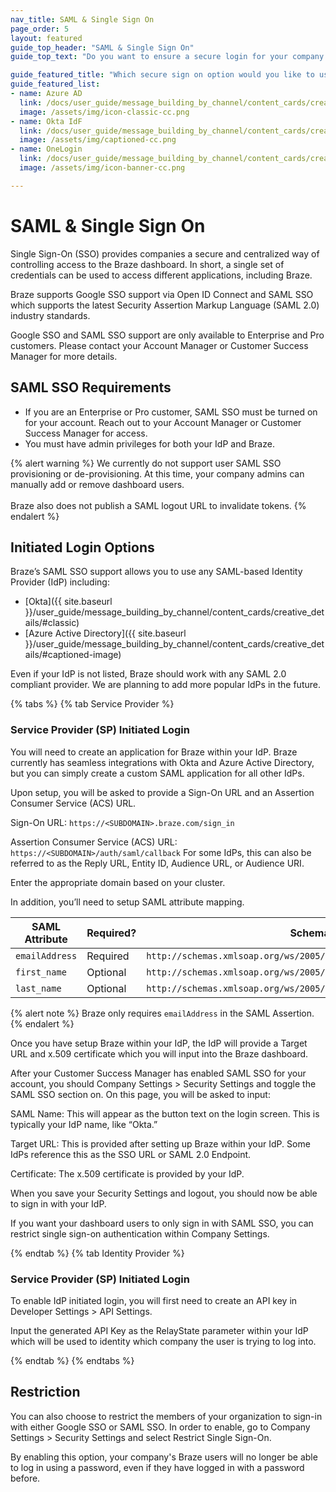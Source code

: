 ```yaml
---
nav_title: SAML & Single Sign On
page_order: 5
layout: featured
guide_top_header: "SAML & Single Sign On"
guide_top_text: "Do you want to ensure a secure login for your company's Braze users through a company you're already using? Well, you're in luck! Braze has an integration for that!"

guide_featured_title: "Which secure sign on option would you like to use?"
guide_featured_list:
- name: Azure AD
  link: /docs/user_guide/message_building_by_channel/content_cards/creative_details/#classic
  image: /assets/img/icon-classic-cc.png
- name: Okta IdF
  link: /docs/user_guide/message_building_by_channel/content_cards/creative_details/#captioned-image
  image: /assets/img/captioned-cc.png
- name: OneLogin
  link: /docs/user_guide/message_building_by_channel/content_cards/creative_details/#banner
  image: /assets/img/icon-banner-cc.png

---
```


# SAML & Single Sign On

Single Sign-On (SSO) provides companies a secure and centralized way of controlling access to the Braze dashboard. In short, a single set of credentials can be used to access different applications, including Braze.

Braze supports Google SSO support via Open ID Connect and SAML SSO which supports the latest Security Assertion Markup Language (SAML 2.0) industry standards.

Google SSO and SAML SSO support are only available to Enterprise and Pro customers. Please contact your Account Manager or Customer Success Manager for more details.

## SAML SSO Requirements

- If you are an Enterprise or Pro customer, SAML SSO must be turned on for your account. Reach out to your Account Manager or Customer Success Manager for access.
- You must have admin privileges for both your IdP and Braze.

{% alert warning %}
We currently do not support user SAML SSO provisioning or de-provisioning. At this time, your company admins can manually add or remove dashboard users.
<br>
<br>
Braze also does not publish a SAML logout URL to invalidate tokens.
{% endalert %}

## Initiated Login Options

Braze’s SAML SSO support allows you to use any SAML-based Identity Provider (IdP) including:

- [Okta]({{ site.baseurl }}/user_guide/message_building_by_channel/content_cards/creative_details/#classic)
- [Azure Active Directory]({{ site.baseurl }}/user_guide/message_building_by_channel/content_cards/creative_details/#captioned-image)

Even if your IdP is not listed, Braze should work with any SAML 2.0 compliant provider. We are planning to add more popular IdPs in the future.

{% tabs %}
  {% tab Service Provider %}
### Service Provider (SP) Initiated Login

You will need to create an application for Braze within your IdP. Braze currently has seamless integrations with Okta and Azure Active Directory, but you can simply create a custom SAML application for all other IdPs.

Upon setup, you will be asked to provide a Sign-On URL and an Assertion Consumer Service (ACS) URL.  

Sign-On URL: `https://<SUBDOMAIN>.braze.com/sign_in`

Assertion Consumer Service (ACS) URL: `https://<SUBDOMAIN>/auth/saml/callback`
For some IdPs, this can also be referred to as the Reply URL, Entity ID, Audience URL, or Audience URI.

Enter the appropriate domain based on your cluster.

In addition, you’ll need to setup SAML attribute mapping.

| SAML Attribute | Required? | Schema |
|---|---|---|
|`emailAddress` | Required | `http://schemas.xmlsoap.org/ws/2005/05/identity/claims/email` |
| `first_name` | Optional | `http://schemas.xmlsoap.org/ws/2005/05/identity/claims/first_name` |
| `last_name` | Optional | `http://schemas.xmlsoap.org/ws/2005/05/identity/claims/last_name` |

{% alert note %}
Braze only requires `emailAddress` in the SAML Assertion.
{% endalert %}

Once you have setup Braze within your IdP, the IdP will provide a Target URL and x.509 certificate which you will input into the Braze dashboard.

After your Customer Success Manager has enabled SAML SSO for your account, you should Company Settings > Security Settings and toggle the SAML SSO section on.
On this page, you will be asked to input:

SAML Name: This will appear as the button text on the login screen. This is typically your IdP name, like “Okta.”

Target URL: This is provided after setting up Braze within your IdP. Some IdPs reference this as the SSO URL or SAML 2.0 Endpoint.

Certificate: The x.509 certificate is provided by your IdP.

When you save your Security Settings and logout, you should now be able to sign in with your IdP.

If you want your dashboard users to only sign in with SAML SSO, you can restrict single sign-on authentication within Company Settings.

  {% endtab %}
  {% tab Identity Provider %}
### Service Provider (SP) Initiated Login

To enable IdP initiated login, you will first need to create an API key in Developer Settings > API Settings.

Input the generated API Key as the RelayState parameter within your IdP which will be used to identity which company the user is trying to log into.


  {% endtab %}
{% endtabs %}

## Restriction

You can also choose to restrict the members of your organization to sign-in with either Google SSO or SAML SSO. In order to enable, go to Company Settings > Security Settings and select Restrict Single Sign-On.



By enabling this option, your company's Braze users will no longer be able to log in using a password, even if they have logged in with a password before.
